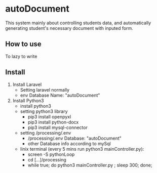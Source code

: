 # autoDocument
This system mainly about controlling students data, and automatically generating student's necessary document with inputed form.

## How to use
To lazy to write

## Install
1. Install Laravel
    * Setting laravel normally
    * env Database Name: "autoDocument"
2. Install Python3
    * install python3
    * setting python3 library
        * pip3 install openpyxl
        * pip3 install python-docx
        * pip3 install mysql-connector
    * setting /processing/.env
        * /processing/.env Database: "autoDocument"
        * other Database info according to mySql
    * linix terminal (every 5 mins run python3 mainController.py): 
        * screen -S pythonLoop
        * cd [...]/processing
        * while true; do python3 mainController.py ; sleep 300; done;
